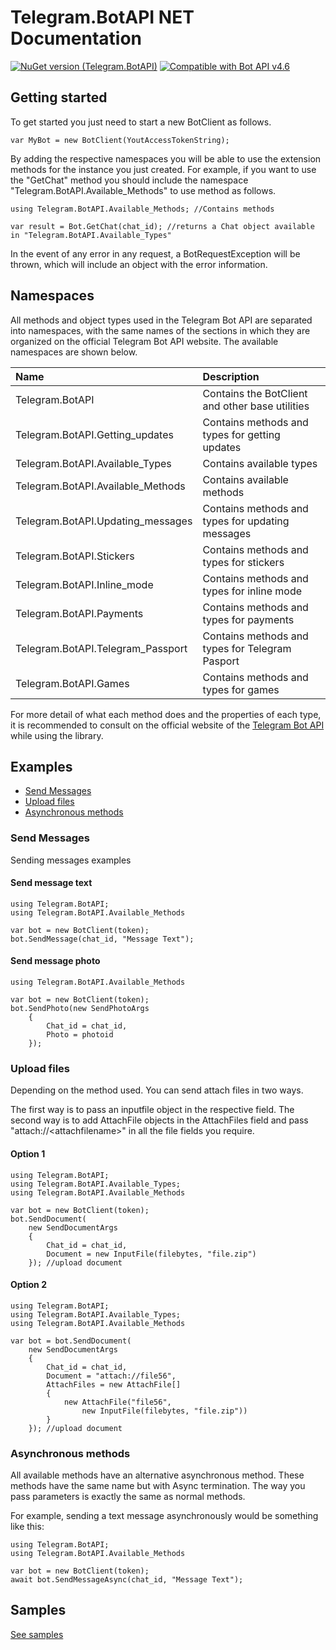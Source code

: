 # Telegram.BotAPI NET Documentation
[![NuGet version (Telegram.BotAPI)](https://img.shields.io/nuget/v/Telegram.BotAPI.svg?style=flat-square)](https://www.nuget.org/packages/Telegram.BotAPI/)
[![Compatible with Bot API v4.6](https://img.shields.io/badge/Bot%20API%20version-v4.6-blue?style=flat-square)](https://core.telegram.org/bots/api#january-23-2020)

## Getting started
To get started you just need to start a new BotClient as follows.
```CSharp
var MyBot = new BotClient(YoutAccessTokenString);
```
By adding the respective namespaces you will be able to use the extension methods for the instance you just created. For example, if you want to use the "GetChat" method you should include the namespace "Telegram.BotAPI.Available_Methods" to use method as follows.
```CSharp
using Telegram.BotAPI.Available_Methods; //Contains methods
```
```CSharp
var result = Bot.GetChat(chat_id); //returns a Chat object available in "Telegram.BotAPI.Available_Types"
```
In the event of any error in any request, a BotRequestException will be thrown, which will include an object with the error information.
## Namespaces
All methods and object types used in the Telegram Bot API are separated into namespaces, with the same names of the sections in which they are organized on the official Telegram Bot API website. The available namespaces are shown below.

| Name | Description |
| :---|:---|
| Telegram.BotAPI | Contains the BotClient and other base utilities |
| Telegram.BotAPI.Getting_updates |Contains methods and types for getting updates |
| Telegram.BotAPI.Available_Types | Contains available types |
| Telegram.BotAPI.Available_Methods | Contains available methods |
| Telegram.BotAPI.Updating_messages | Contains methods and types for updating messages |
| Telegram.BotAPI.Stickers | Contains methods and types for stickers |
| Telegram.BotAPI.Inline_mode | Contains methods and types for inline mode |
| Telegram.BotAPI.Payments | Contains methods and types for payments |
| Telegram.BotAPI.Telegram_Passport | Contains methods and types for Telegram Pasport |
| Telegram.BotAPI.Games | Contains methods and types for games |

For more detail of what each method does and the properties of each type, it is recommended to consult on the official website of the [Telegram Bot API](https://core.telegram.org/bots/api) while using the library.

## Examples
- [Send Messages](###Send-Messages)
- [Upload files](###Upload-files)
- [Asynchronous methods](###Asynchronous-methods)

### Send Messages
Sending messages examples

#### Send message text

```CSharp
using Telegram.BotAPI;
using Telegram.BotAPI.Available_Methods

var bot = new BotClient(token);
bot.SendMessage(chat_id, "Message Text");
```
#### Send message photo
```CSharp
using Telegram.BotAPI.Available_Methods

var bot = new BotClient(token);
bot.SendPhoto(new SendPhotoArgs
    {
        Chat_id = chat_id,
        Photo = photoid
    });
```

### Upload files
Depending on the method used. You can send attach files in two ways.

The first way is to pass an inputfile object in the respective field. The second way is to add AttachFile objects in the AttachFiles field and pass "attach://\<attachfilename\>" in all the file fields you require.

#### Option 1
```CSharp
using Telegram.BotAPI;
using Telegram.BotAPI.Available_Types;
using Telegram.BotAPI.Available_Methods

var bot = new BotClient(token);
bot.SendDocument(
    new SendDocumentArgs
    {
        Chat_id = chat_id,
        Document = new InputFile(filebytes, "file.zip")
    }); //upload document
```
#### Option 2
```CSharp
using Telegram.BotAPI;
using Telegram.BotAPI.Available_Types;
using Telegram.BotAPI.Available_Methods

var bot = bot.SendDocument(
    new SendDocumentArgs
    {
        Chat_id = chat_id,
        Document = "attach://file56",
        AttachFiles = new AttachFile[]
        {
            new AttachFile("file56",
                new InputFile(filebytes, "file.zip"))
        }
    }); //upload document
```
### Asynchronous methods
All available methods have an alternative asynchronous method. These methods have the same name but with Async termination. The way you pass parameters is exactly the same as normal methods.

For example, sending a text message asynchronously would be something like this:
```CSharp
using Telegram.BotAPI;
using Telegram.BotAPI.Available_Methods

var bot = new BotClient(token);
await bot.SendMessageAsync(chat_id, "Message Text");
```

## Samples
[See samples](../src/Telegram.BotAPI.Samples/readme.md)